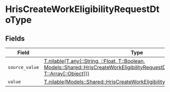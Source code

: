 # HrisCreateWorkEligibilityRequestDtoType


## Fields

| Field                                                                                                                                                                                                            | Type                                                                                                                                                                                                             | Required                                                                                                                                                                                                         | Description                                                                                                                                                                                                      |
| ---------------------------------------------------------------------------------------------------------------------------------------------------------------------------------------------------------------- | ---------------------------------------------------------------------------------------------------------------------------------------------------------------------------------------------------------------- | ---------------------------------------------------------------------------------------------------------------------------------------------------------------------------------------------------------------- | ---------------------------------------------------------------------------------------------------------------------------------------------------------------------------------------------------------------- |
| `source_value`                                                                                                                                                                                                   | [T.nilable(T.any(::String, ::Float, T::Boolean, Models::Shared::HrisCreateWorkEligibilityRequestDtoSchemas4, T::Array[::Object]))](../../models/shared/hriscreateworkeligibilityrequestdtoschemassourcevalue.md) | :heavy_minus_sign:                                                                                                                                                                                               | N/A                                                                                                                                                                                                              |
| `value`                                                                                                                                                                                                          | [T.nilable(Models::Shared::HrisCreateWorkEligibilityRequestDtoSchemasValue)](../../models/shared/hriscreateworkeligibilityrequestdtoschemasvalue.md)                                                             | :heavy_minus_sign:                                                                                                                                                                                               | N/A                                                                                                                                                                                                              |